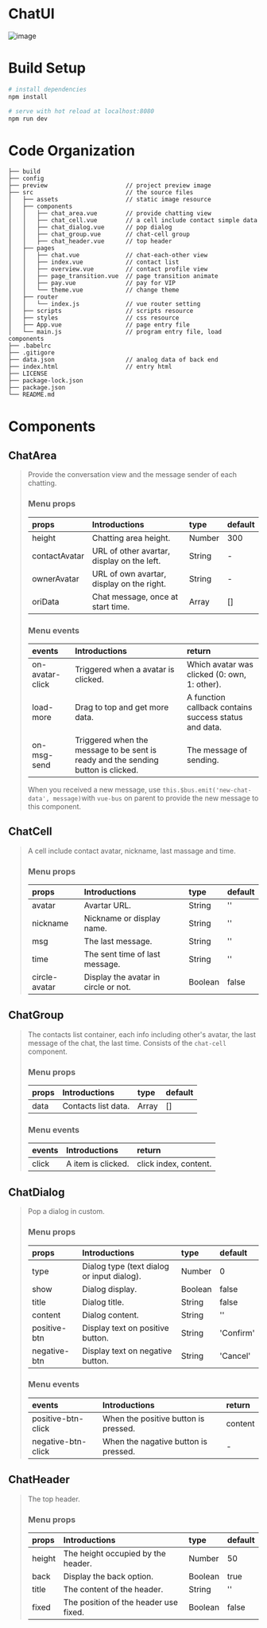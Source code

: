 # ChatUI

![image](https://github.com/stuffish/ChatUI/blob/master/preview/preview.gif)

# Build Setup

``` bash
# install dependencies
npm install

# serve with hot reload at localhost:8080
npm run dev

```

# Code Organization
```
├── build                      
├── config           
├── preview                      // project preview image
├── src                          // the source files
│   ├── assets                   // static image resource
│   ├── components        
│   │   ├── chat_area.vue        // provide chatting view
│   │   ├── chat_cell.vue        // a cell include contact simple data
│   │   ├── chat_dialog.vue      // pop dialog
│   │   ├── chat_group.vue       // chat-cell group
│   │   ├── chat_header.vue      // top header
│   ├── pages 
│   │   ├── chat.vue             // chat-each-other view
│   │   ├── index.vue            // contact list
│   │   ├── overview.vue         // contact profile view
│   │   ├── page_transition.vue  // page transition animate
│   │   ├── pay.vue              // pay for VIP
│   │   └── theme.vue            // change theme
│   ├── router
│   │   └── index.js             // vue router setting
│   ├── scripts                  // scripts resource
│   ├── styles                   // css resource
│   ├── App.vue                  // page entry file
│   └── main.js                  // program entry file, load components
├── .babelrc
├── .gitigore
├── data.json                    // analog data of back end
├── index.html                   // entry html
├── LICENSE
├── package-lock.json
├── package.json
└── README.md
```

# Components
## ChatArea

>Provide the conversation view and the message sender of each chatting.
>### Menu props
>| props  | Introductions | type | default |
>| :------------ | :------------ | :------------ | :------------ |
>| height | Chatting area height. | Number | 300 |
>| contactAvatar | URL of other avartar, display on the left. | String | - |
>| ownerAvatar | URL of own avartar, display on the right. | String | - |
>| oriData | Chat message, once at start time. | Array | [] |
>### Menu events
>| events | Introductions | return |
>| :------------ | :------------ | :------------ |
>| on-avatar-click | Triggered when a avatar is clicked. | Which avatar was clicked (0: own, 1: other). |
>| load-more | Drag to top and get more data. | A function callback contains success status and data. |
>| on-msg-send | Triggered when the message to be sent is ready and the sending button is clicked. | The message of sending. |
>
>When you received a new message, use `this.$bus.emit('new-chat-data', message)`with `vue-bus` on parent to provide the new message to this component.

## ChatCell

> A cell include contact avatar, nickname, last massage and time.
>### Menu props
>| props  | Introductions | type | default |
>| :------------ | :------------ | :------------ | :------------ |
>| avatar | Avartar URL. | String | '' |
>| nickname | Nickname or display name. | String | '' |
>| msg | The last message. | String | '' |
>| time | The sent time of last message. | String | '' |
>| circle-avatar | Display the avatar in circle or not. | Boolean | false |

## ChatGroup
> The contacts list container, each info including other's avatar, the last message of the chat, the last time. Consists of the `chat-cell` component.
>### Menu props
>| props  | Introductions | type | default |
>| :------------ | :------------ | :------------ | :------------ |
>| data | Contacts list data. | Array| [] | 
>### Menu events
>| events | Introductions | return |
>| :------------ | :------------ | :------------ |
>| click | A item is clicked. | click index, content. |

## ChatDialog
> Pop a dialog in custom.
>### Menu props
>| props  | Introductions | type | default |
>| :------------ | :------------ | :------------ | :------------ |
>| type | Dialog type (text dialog or input dialog). | Number | 0 |
>| show | Dialog display. | Boolean | false |
>| title | Dialog title. | String | false |
>| content | Dialog content. | String | '' |
>| positive-btn | Display text on positive button. | String | 'Confirm'|
>| negative-btn | Display text on negative button. | String | 'Cancel'|
>### Menu events
>| events | Introductions | return |
>| :------------ | :------------ | :------------ |
>| positive-btn-click | When the positive button is pressed. | content |
>| negative-btn-click | When the nagative button is pressed. | - |

## ChatHeader
>The top header.
>### Menu props
>| props  | Introductions | type | default |
>| :------------ | :------------ | :------------ | :------------ |
>| height | The height occupied by the header. | Number | 50 |
>| back | Display the back option. | Boolean | true |
>| title | The content of the header. | String | '' |
>| fixed | The position of the header use fixed. | Boolean | false |

